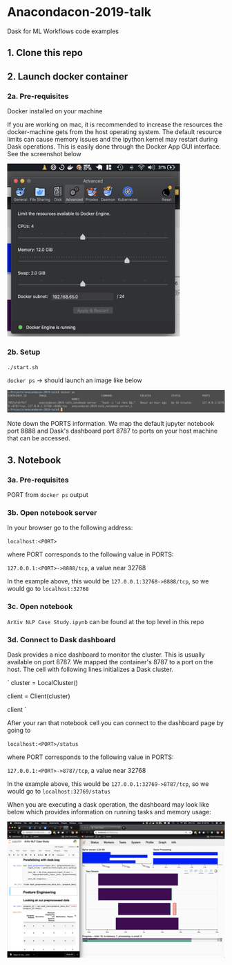 Anacondacon-2019-talk
==============================

Dask for ML Workflows code examples

## 1. Clone this repo

## 2. Launch docker container

### 2a. Pre-requisites

Docker installed on your machine

If you are working on mac, it is recommended to increase the resources the docker-machine gets from the host operating system. The default resource limits can cause memory issues and the ipython kernel may restart during Dask operations. This is easily done through the Docker App GUI interface. See the screenshot below

<img src="assets/docker-resources.png" width="400" height="400">


### 2b. Setup

`./start.sh`

`docker ps` -> should launch an image like below

![docker ps](assets/docker_ps.png)
 
 Note down the PORTS information. We map the default jupyter notebook port 8888 and Dask's dashboard port 8787 to ports on your host machine that can be accessed.

## 3. Notebook

### 3a. Pre-requisites

PORT from `docker ps` output

### 3b. Open notebook server

In your browser go to the following address:

`localhost:<PORT>`

where PORT corresponds to the following value in PORTS:

`127.0.0.1:<PORT>->8888/tcp`, a value near 32768

In the example above, this would be `127.0.0.1:32768->8888/tcp`, so we would go to `localhost:32768`

### 3c. Open notebook

`ArXiv NLP Case Study.ipynb` can be found at the top level in this repo

### 3d. Connect to Dask dashboard

Dask provides a nice dashboard to monitor the cluster. This is usually available on port 8787. We mapped the container's 8787 to a port on the host. The cell with following lines initializes a Dask cluster.

`
cluster = LocalCluster()

client = Client(cluster)

client
`

After your ran that notebook cell you can connect to the dashboard page by going to 

`localhost:<PORT>/status`

where PORT corresponds to the following value in PORTS:

`127.0.0.1:<PORT>->8787/tcp`, a value near 32768

In the example above, this would be `127.0.0.1:32769->8787/tcp`, so we would go to `localhost:32769/status`

When you are executing a dask operation,  the dashboard may look like below which provides information on running tasks and memory usage:

![dask dashboard](assets/dask_dashboard.png)
